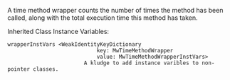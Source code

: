 A time method wrapper counts the number of times the method has been called, along with the total execution time this method has taken.

Inherited Class Instance Variables:

	wrapperInstVars	<WeakIdentityKeyDictionary
								key: MwTimeMethodWrapper
								value: MwTimeMethodWrapperInstVars>
							A kludge to add instance varibles to non-pointer classes.